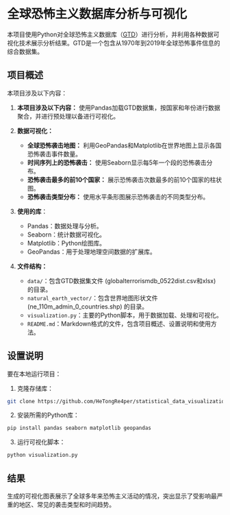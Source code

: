 
# 全球恐怖主义数据库分析与可视化

本项目使用Python对全球恐怖主义数据库（[GTD](https://www.start.umd.edu/gtd/)）进行分析，并利用各种数据可视化技术展示分析结果。GTD是一个包含从1970年到2019年全球恐怖事件信息的综合数据集。

## 项目概述

本项目涉及以下内容：

1. **本项目涉及以下内容：** 使用Pandas加载GTD数据集，按国家和年份进行数据聚合，并进行预处理以备进行可视化。

2. **数据可视化：**

    - **全球恐怖袭击地图：** 利用GeoPandas和Matplotlib在世界地图上显示各国恐怖袭击事件数量。
    - **时间序列上的恐怖袭击：** 使用Seaborn显示每5年一个段的恐怖袭击分布。
    - **恐怖袭击最多的前10个国家：** 展示恐怖袭击次数最多的前10个国家的柱状图。
    - **恐怖袭击类型分布：** 使用水平条形图展示恐怖袭击的不同类型分布。

3. **使用的库**：

    - Pandas：数据处理与分析。
    - Seaborn：统计数据可视化。
    - Matplotlib：Python绘图库。
    - GeoPandas：用于处理地理空间数据的扩展库。

4. **文件结构：**

    - `data/`：包含GTD数据集文件 (globalterrorismdb_0522dist.csv和xlsx) 的目录。
    - `natural_earth_vector/`：包含世界地图形状文件 (ne_110m_admin_0_countries.shp) 的目录。
    - `visualization.py`：主要的Python脚本，用于数据加载、处理和可视化。
    - `README.md`：Markdown格式的文件，包含项目概述、设置说明和使用方法。

## 设置说明

要在本地运行项目：

1. 克隆存储库：

```bash
git clone https://github.com/HeTongRe4per/statistical_data_visualization.git
```

2. 安装所需的Python库：

```bash
pip install pandas seaborn matplotlib geopandas
```

3. 运行可视化脚本：

```bash
python visualization.py
```

## 结果

生成的可视化图表展示了全球多年来恐怖主义活动的情况，突出显示了受影响最严重的地区、常见的袭击类型和时间趋势。